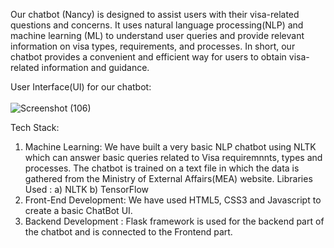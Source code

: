 Our chatbot (Nancy) is designed to assist users with their visa-related questions and concerns. It uses natural language processing(NLP) and machine learning (ML)
to understand user queries and provide relevant information on visa types, requirements, and processes.
In short, our chatbot provides a convenient and efficient way for users to obtain visa-related information and guidance.

User Interface(UI) for our chatbot: <br><br>
![Screenshot (106)](https://user-images.githubusercontent.com/83204279/227520318-67ecd0ac-4a12-4db7-968f-8210c1f8abda.png)



Tech Stack:
1) Machine Learning:
We have built a very basic NLP chatbot using NLTK which can answer basic queries related to Visa requiremnnts, types and processes. The chatbot is trained 
on a text file in which the data is gathered from the Ministry of External Affairs(MEA) website.
Libraries Used :
a) NLTK
b) TensorFlow
2) Front-End Development:
We have used HTML5, CSS3 and Javascript to create a basic ChatBot UI.
3) Backend Development : 
Flask framework is used for the backend part of the chatbot and is connected to the Frontend part.
